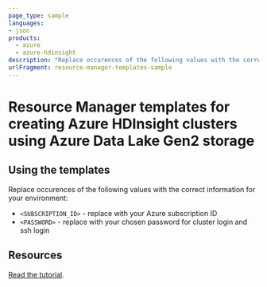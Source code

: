```yaml
---
page_type: sample
languages:
- json
products:
  - azure
  - azure-hdinsight
description: "Replace occurences of the following values with the correct information for your environment."
urlFragment: resource-manager-templates-sample
---
```


# Resource Manager templates for creating Azure HDInsight clusters using Azure Data Lake Gen2 storage

## Using the templates

Replace occurences of the following values with the correct information for your environment:

* `<SUBSCRIPTION_ID>` - replace with your Azure subscription ID
* `<PASSWORD>` - replace with your chosen password for cluster login and ssh login

## Resources

[Read the tutorial](https://docs.microsoft.com/azure/hdinsight/hdinsight-hadoop-use-data-lake-storage-gen2).

